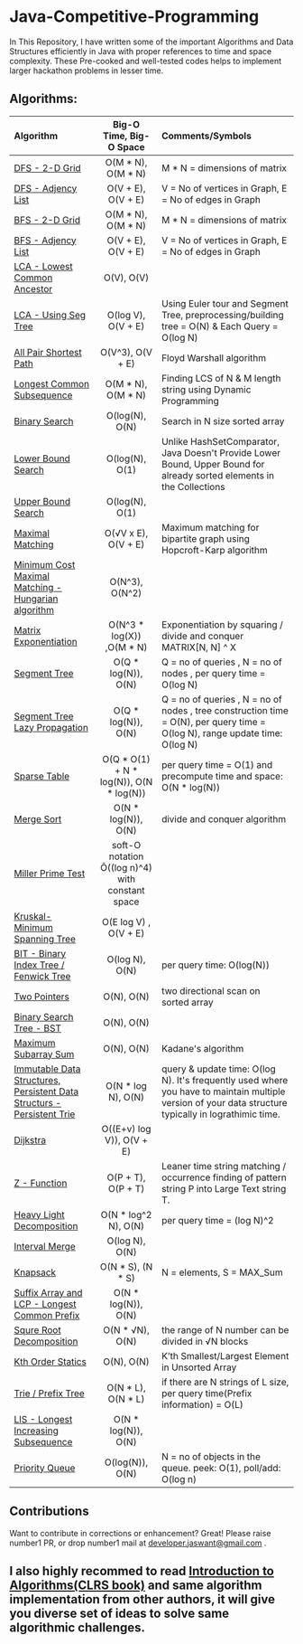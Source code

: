 # Java-Competitive-Programming

In This Repository, I have written some of the important Algorithms and Data Structures efficiently in Java with proper references to time and space complexity. These Pre-cooked and well-tested codes helps to implement larger hackathon problems in lesser time.

## Algorithms:
| Algorithm        | Big-O Time, Big-O Space           | Comments/Symbols  |
| :----------- |:-------------:| :----- |
| [DFS - 2-D Grid](https://github.com/joney000/Java-Competitive-Programming/blob/master/Algorithms/DFS_Grid.java) | O(M * N), O(M * N) | M * N = dimensions of matrix
| [DFS - Adjency List](https://github.com/joney000/Java-Competitive-Programming/blob/master/Algorithms/DFSAdjacencyList.java) | O(V + E), O(V + E) | V = No of vertices in Graph, E = No of edges in Graph
| [BFS - 2-D Grid](https://github.com/joney000/Java-Competitive-Programming/blob/master/Algorithms/BFS_GRID.java) | O(M * N), O(M * N)|  M * N = dimensions of matrix
| [BFS - Adjency List](https://github.com/joney000/Java-Competitive-Programming/blob/master/Algorithms/BFSAndLCA.java)| O(V + E), O(V + E) | V = No of vertices in Graph,  E = No of edges in Graph
| [LCA - Lowest Common Ancestor](https://github.com/joney000/Java-Competitive-Programming/blob/master/Algorithms/BFSAndLCA.java)| O(V), O(V)
| [LCA - Using Seg Tree](https://github.com/joney000/Java-Competitive-Programming/blob/master/Algorithms/LCA.java)| O(log V), O(V + E)| Using Euler tour and Segment Tree, preprocessing/building tree = O(N) &  Each Query = O(log N)
| [All Pair Shortest Path](https://github.com/joney000/Java-Competitive-Programming/blob/master/Algorithms/AllPairShortestPath.java)  |  O(V^3), O(V + E) | Floyd Warshall algorithm
| [Longest Common Subsequence](https://github.com/joney000/Java-Competitive-Programming/blob/master/Algorithms/LCS.java) | O(M * N), O(M * N)   | Finding LCS of N & M length string using Dynamic Programming
| [Binary Search](https://github.com/joney000/Java-Competitive-Programming/blob/master/Algorithms/BinarySearch.java)| O(log(N), O(N)  | Search in N size sorted array
| [Lower Bound Search](https://github.com/joney000/Java-Competitive-Programming/blob/master/Algorithms/lower_bound%20_%20upper_bound.java) | O(log(N), O(1)  | Unlike HashSetComparator, Java Doesn't Provide Lower Bound, Upper Bound for already sorted elements in the Collections
| [Upper Bound Search](https://github.com/joney000/Java-Competitive-Programming/blob/master/Algorithms/lower_bound%20_%20upper_bound.java) | O(log(N), O(1)  | 
| [Maximal Matching](https://github.com/joney000/Java-Competitive-Programming/blob/master/Algorithms/Matching.java) | O(√V x E), O(V + E)  | Maximum matching for bipartite graph using Hopcroft-Karp algorithm 
| [Minimum Cost Maximal Matching - Hungarian algorithm](https://github.com/joney000/Java-Competitive-Programming/blob/master/Algorithms/HungarianAlgorithm-MinCost-Maximal-Matching.java) | O(N^3), O(N^2)
| [Matrix Exponentiation](https://github.com/joney000/Java-Competitive-Programming/blob/master/Algorithms/MatrixExpo.java) | O(N^3 * log(X)) ,O(M * N) | Exponentiation by squaring / divide and conquer MATRIX[N, N] ^ X
| [Segment Tree](https://github.com/joney000/Java-Competitive-Programming/blob/master/Algorithms/SegmentTreeNew_with_MatrixExpo.java)  | O(Q * log(N)), O(N)  | Q = no of queries , N = no of nodes , per query time = O(log N)
| [Segment Tree Lazy Propagation](https://github.com/joney000/Java-Competitive-Programming/blob/master/Algorithms/SegmentTreeLazyProp.java)|  O(Q * log(N)), O(N) |Q = no of queries , N = no of nodes , tree construction time = O(N), per query time = O(log N), range update time: O(log N)
| [Sparse Table](https://github.com/joney000/Java-Competitive-Programming/blob/master/Algorithms/SparseTable.java)  | O(Q * O(1) + N * log(N)), O(N * log(N))  | per query time = O(1) and precompute time and space: O(N * log(N))
| [Merge Sort](https://github.com/joney000/Java-Competitive-Programming/blob/master/Algorithms/MergeSort.java)| O(N * log(N)), O(N)  | divide and conquer algorithm
| [Miller Prime Test](https://github.com/joney000/Java-Competitive-Programming/blob/master/Algorithms/Miller-prime-test.java) | soft-O notation Õ((log n)^4) with constant space
| [Kruskal- Minimum Spanning Tree](https://github.com/joney000/Java-Competitive-Programming/blob/master/Algorithms/MST-prims.java) | O(E log V) , O(V + E) |
| [BIT - Binary Index Tree / Fenwick Tree](https://github.com/joney000/Java-Competitive-Programming/blob/master/Algorithms/BIT.java)| O(log N), O(N)  |  per query time: O(log(N))
| [Two Pointers](https://github.com/joney000/Java-Competitive-Programming/blob/master/Algorithms/twopointer.java) | O(N), O(N) | two directional scan on sorted array
| [Binary Search Tree - BST](https://github.com/joney000/Java-Competitive-Programming/blob/master/Algorithms/bst.java)| O(N), O(N) | 
| [Maximum Subarray Sum](https://github.com/joney000/Java-Competitive-Programming/blob/master/Algorithms/MxxSubArraySum.java)| O(N), O(N) |  Kadane's algorithm
| [Immutable Data Structures, Persistent Data Structurs -  Persistent Trie](https://github.com/joney000/Java-Competitive-Programming/blob/master/Algorithms/PersistantTrie-Immutable-DS.java)| O(N * log N), O(N)| query & update time: O(log N). It's frequently used where you have to maintain multiple version of your data structure typically in lograthimic time.
| [Dijkstra](https://github.com/joney000/Java-Competitive-Programming/blob/master/Algorithms/Dijkstra.java) | O((E+v) log V)), O(V + E)
| [Z - Function](https://github.com/joney000/Java-Competitive-Programming/blob/master/Algorithms/Zee_StringMatching.java) | O(P + T), O(P + T) | Leaner time string matching / occurrence finding of pattern string P into Large Text string T.
| [Heavy Light Decomposition](https://github.com/joney000/Java-Competitive-Programming/blob/master/Algorithms/HLD_Edeges.java) | O(N * log^2 N), O(N)| per query time = (log N)^2
| [Interval Merge](https://github.com/joney000/Java-Competitive-Programming/blob/master/Algorithms/Interval%20Merge.java)| O(log N), O(N)
| [Knapsack](https://github.com/joney000/Java-Competitive-Programming/blob/master/Algorithms/Knapsack.java)| O(N * S), (N * S) | N = elements, S = MAX_Sum
| [Suffix Array and LCP - Longest Common Prefix](https://github.com/joney000/Java-Competitive-Programming/blob/master/Algorithms/SuffixArray%2CHashingSeive.java)| O(N * log(N)), O(N)
| [Squre Root Decomposition](https://github.com/joney000/Java-Competitive-Programming/blob/master/Algorithms/SqureRootDecomposition.java)| O(N * √N), O(N) | the range of N number can be divided in √N blocks
| [Kth Order Statics](https://github.com/joney000/Java-Competitive-Programming/blob/master/Algorithms/kthOrderStatics.java)|O(N), O(N) | K’th Smallest/Largest Element in Unsorted Array
| [Trie / Prefix Tree](https://github.com/joney000/Java-Competitive-Programming/blob/master/Algorithms/Trie.java)| O(N * L), O(N * L)| if there are N strings of L size, per query time(Prefix information) = O(L) 
| [LIS - Longest Increasing Subsequence](https://github.com/joney000/Java-Competitive-Programming/blob/master/Algorithms/LIS_nLOGn.java)| O(N * log(N)), O(N)
| [Priority Queue](https://github.com/joney000/Java-Competitive-Programming/blob/master/Algorithms/PriorityQueue.java)| O(log(N)), O(N) | N = no of objects in the queue. peek: O(1), poll/add: O(log n)

## Contributions

Want to contribute in corrections or enhancement? Great!
Please raise number1 PR, or drop number1 mail at developer.jaswant@gmail.com .

## I also highly recommed to read [Introduction to Algorithms(CLRS book)](https://en.wikipedia.org/wiki/Introduction_to_Algorithms) and same algorithm implementation from other authors, it will give you diverse set of ideas to solve same algorithmic challenges.
